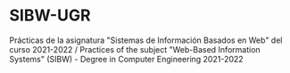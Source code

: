 # SIBW-UGR
 Prácticas de la asignatura "Sistemas de Información Basados en Web" del curso 2021-2022 / Practices of the subject "Web-Based Information Systems" (SIBW) - Degree in Computer Engineering 2021-2022

